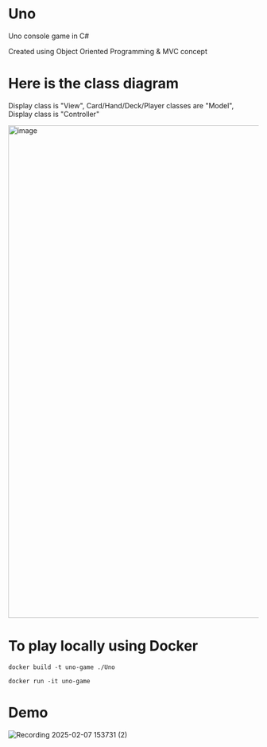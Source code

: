 # Uno
Uno console game in C#

Created using Object Oriented Programming & MVC concept


# Here is the class diagram

Display class is "View", Card/Hand/Deck/Player classes are "Model", Display class is "Controller"

<img width="990" alt="image" src="https://github.com/user-attachments/assets/b0bef7bb-eedc-4530-8f77-4a7599df82d5" />


# To play locally using Docker

```
docker build -t uno-game ./Uno
```

```
docker run -it uno-game
```

# Demo
![Recording 2025-02-07 153731 (2)](https://github.com/user-attachments/assets/b48ce60d-43bd-4334-8428-52ee6dc1377a)
